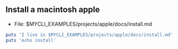 <!-- File: $MYCLI_EXAMPLES/projects/apple/docs/install.md -->

## Install a macintosh apple

* File: $MYCLI_EXAMPLES/projects/apple/docs/install.md

```ruby
puts 'I live in $MYCLI_EXAMPLES/projects/apple/docs/install.md'
puts 'echo install'
```
